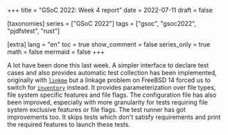 +++
title = "GSoC 2022: Week 4 report"
date = 2022-07-11
draft = false

[taxonomies]
series = ["GSoC 2022"]
tags = ["gsoc", "gsoc2022", "pjdfstest", "rust"]

[extra]
lang = "en"
toc = true
show_comment = false
series_only = true
math = false
mermaid = false
+++

A lot have been done this last week.
A simpler interface to declare test cases and also provides automatic test collection has been implemented, 
originally with [`linkme`](https://github.com/dtolnay/linkme) 
but a linkage problem on FreeBSD 14 forced us to switch for [`inventory`](https://github.com/dtolnay/inventory) instead.
It provides parameterization over file types, file system specific features and file flags.
The configuration file has also been improved, 
especially with more granularity for tests requiring file system exclusive features or file flags.
The test runner has got improvements too. 
It skips tests which don't satisfy requirements and print the required features to launch these tests.
